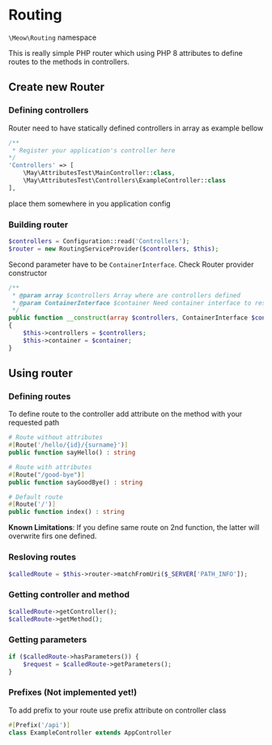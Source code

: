 # Routing

`\Meow\Routing` namespace

This is really simple PHP router which using PHP 8 attributes to define routes
to the methods in controllers.

## Create new Router

### Defining controllers

Router need to have statically defined controllers in array as example bellow

```php
/**
 * Register your application's controller here
*/
'Controllers' => [
    \May\AttributesTest\MainController::class,
    \May\AttributesTest\Controllers\ExampleController::class
],
```
place them somewhere in you application config

### Building router
```php
$controllers = Configuration::read('Controllers');
$router = new RoutingServiceProvider($controllers, $this);
```

Second parameter have to be `ContainerInterface`. Check Router provider constructor

```php
/**
 * @param array $controllers Array where are controllers defined
 * @param ContainerInterface $container Need container interface to resolve dependencies when building routes
 */
public function __construct(array $controllers, ContainerInterface $container)
{
    $this->controllers = $controllers;
    $this->container = $container;
}
```

## Using router

### Defining routes

To define route to the controller add attribute on the method with your requested path

```php
# Route without attributes
#[Route('/hello/{id}/{surname}')]
public function sayHello() : string

# Route with attributes
#[Route("/good-bye")]
public function sayGoodBye() : string

# Default route
#[Route('/')]
public function index() : string
```

**Known Limitations**: If you define same route on 2nd function, the latter will overwrite
firs one defined.

### Resloving routes

```php
$calledRoute = $this->router->matchFromUri($_SERVER['PATH_INFO']);
```

### Getting controller and method

```php
$calledRoute->getController();
$calledRoute->getMethod();
```

### Getting parameters

```php
if ($calledRoute->hasParameters()) {
    $request = $calledRoute->getParameters();
}
```

### Prefixes (Not implemented yet!)

To add prefix to your route use prefix attribute on controller class

```php
#[Prefix('/api')]
class ExampleController extends AppController
```
